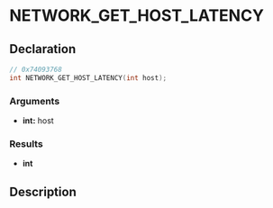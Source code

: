 # NETWORK_GET_HOST_LATENCY

## Declaration
```cpp
// 0x74093768
int NETWORK_GET_HOST_LATENCY(int host);
```

### Arguments
- **int:** host

### Results
- **int**

## Description

